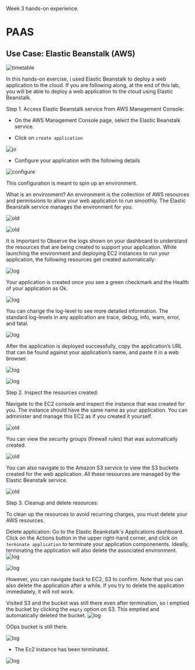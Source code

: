 Week 3 hands-on experience.

# PAAS

## Use Case: Elastic Beanstalk (AWS)

![timetable](./images/homework.png)

In this hands-on exercise, i used Elastic Beanstalk to deploy a web application to the cloud.
If you are following along, at the end of this lab, you will be able to deploy a web application to the cloud using Elastic Beanstalk.

Step 1. Access Elastic Beanstalk service from AWS Management Console:

- On the AWS Management Console page, select the Elastic Beanstalk service.

- Click on `create application`

![jo](./images/old-1.png)

- Configure your application with the following details

![configure](./images/elastic-2.png)

This configuration is meant to spin up an environment.

What is an environment?
An environment is the collection of AWS resources and permissions to allow your web application to run smoothly. The Elastic Beanstalk service manages the environment for you.

![old](./images/old-2.png)

![old](./images/old-3.png)

It is Important to Observe the logs shown on your dashboard to understand the resources that are being created to support your application. While launching the environment and deploying EC2 instances to run your application, the following resources get created automatically:

![log](./images/old-4.png)

Your application is created once you see a green checkmark and the Health of your application as Ok.

![log](./images/old-5.png)


You can change the log-level to see more detailed information. The standard log-levels in any application are trace, debug, info, warn, error, and fatal.

![log](./images/old-6.png)

After the application is deployed successfully, copy the application’s URL that can be found against your application’s name, and paste it in a web browser.

![log](./images/old-7.png)


![log](./images/old-8.png)

Step 2. Inspect the resources created:

Navigate to the EC2 console and inspect the instance that was created for you. The instance should have the same name as your application. You can administer and manage this EC2 as if you created it yourself.

![old](./images/elastic-9.png)

You can view the security groups (firewall rules) that was automatically created.

![old](./images/old-10.png)

You can also navigate to the Amazon S3 service to view the S3 buckets created for the web application. All these resources are managed by the Elastic Beanstalk service.

![old](./images/old-11.png)

Step 3. Cleanup and delete resources:

To clean up the resources to avoid recurring charges, you must delete your AWS resources.

Delete application: Go to the Elastic Beankstalk's Applications dashboard. Click on the Actions button in the upper right-hand corner, and click on `terminate application` to terminate your application componenents. Ideally, terminating the application will also delete the associated environment.
![log](./images/old-12.png)

![log](./images/old-13.png)

 However, you can navigate back to EC2, S3 to confirm. Note that you can also delete the application after a while. If you try to delete the application immediately, it will not work.

Visited S3 and the bucket was still there even after termination, so i emptied the bucket by clicking the `empty` option on S3. This emptied and automatically deleted the bucket.
![log](./images/old-14.png)

OOps bucket is still there. 

![log](./images/old-15.png)


- The Ec2 instance has been terminated.

![log](./images/old-16.png)














